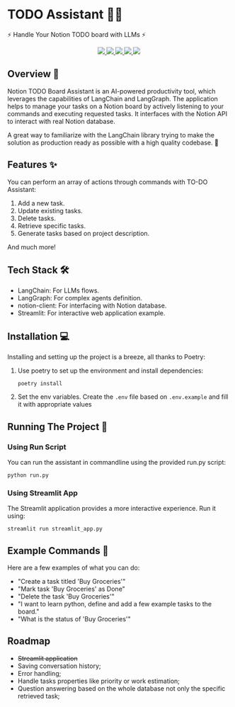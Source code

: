 # TODO Assistant 📝🤖
⚡ Handle Your Notion TODO board with LLMs ⚡

 <p align="center">
    <a href="https://github.com/kosciukiewicz/todo-assistant/actions/workflows/static_analysis.yml">
      <img src="https://github.com/kosciukiewicz/todo-assistant/actions/workflows/static_analysis.yml/badge.svg" />
    </a>
    <a href="https://github.com/kosciukiewicz/protfolio-page/issues">
      <img src="https://img.shields.io/github/issues/kosciukiewicz/todo-assistant"/>
    </a>
    <a href="https://github.com/kosciukiewicz/todo-assistant/stargazers">
      <img src="https://img.shields.io/github/stars/kosciukiewicz/todo-assistant"/>
    </a>
    <a href="https://github.com/kosciukiewicz/todo-assistant/network/members">
      <img src="https://img.shields.io/github/forks/kosciukiewicz/todo-assistant"/>
    </a>
    <a href="https://github.com/kosciukiewicz/todo-assistant/commits/master">
      <img src="https://img.shields.io/github/last-commit/kosciukiewicz/todo-assistant/master"/>
    </a>
  </p>

## Overview 👀

Notion TODO Board Assistant is an AI-powered productivity tool, which leverages the capabilities of LangChain and LangGraph. The application helps to manage your tasks on a Notion board by actively listening to your commands and executing requested tasks. It interfaces with the Notion API to interact with real Notion database. 

A great way to familiarize with the LangChain library trying to make the solution as production ready as possible with a high quality codebase. 🚀

## Features ✨

You can perform an array of actions through commands with TO-DO Assistant:

1. Add a new task.
2. Update existing tasks.
3. Delete tasks.
4. Retrieve specific tasks.
5. Generate tasks based on project description.

And much more!

## Tech Stack 🛠

- LangChain: For LLMs flows.
- LangGraph: For complex agents definition.
- notion-client: For interfacing with Notion database.
- Streamlit: For interactive web application example.

## Installation 💻

Installing and setting up the project is a breeze, all thanks to Poetry:

1. Use poetry to set up the environment and install dependencies:

   `poetry install`

2. Set the env variables. Create the `.env` file based on `.env.example` and fill it with appropriate values

## Running The Project 🚀

### Using Run Script

You can run the assistant in commandline using the provided run.py script:

`python run.py`

### Using Streamlit App

The Streamlit application provides a more interactive experience. Run it using:

`streamlit run streamlit_app.py`

## Example Commands 🎤

Here are a few examples of what you can do:

- "Create a task titled 'Buy Groceries'"
- "Mark task 'Buy Groceries' as Done"
- "Delete the task 'Buy Groceries'"
- "I want to learn python, define and add a few example tasks to the board."
- "What is the status of 'Buy Groceries'"

## Roadmap

- ~~Streamlit application~~
- Saving conversation history;
- Error handling;
- Handle tasks properties like priority or work estimation;
- Question answering based on the whole database not only the specific retrieved task;

